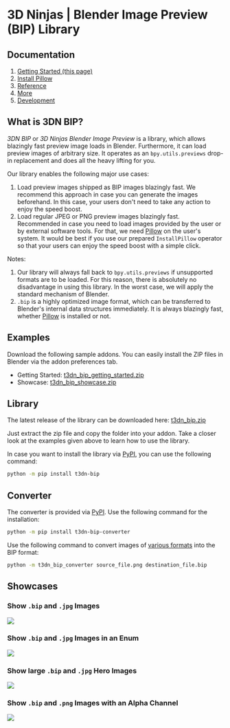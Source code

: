 # 3D Ninjas | Blender Image Preview (BIP) Library

## Documentation

1. [Getting Started (this page)](https://3dninjas.github.io/3dn-bip/)
2. [Install Pillow](https://3dninjas.github.io/3dn-bip/install_pillow/)
3. [Reference](https://3dninjas.github.io/3dn-bip/reference/)
4. [More](https://3dninjas.github.io/3dn-bip/more/)
5. [Development](https://3dninjas.github.io/3dn-bip/development/)

## What is 3DN BIP?
*3DN BIP* or *3D Ninjas Blender Image Preview* is a library, which allows blazingly fast preview image loads in Blender. Furthermore, it can load preview images of arbitrary size. It operates as an `bpy.utils.previews` drop-in replacement and does all the heavy lifting for you.

Our library enables the following major use cases:

1. Load preview images shipped as BIP images blazingly fast. We recommend this approach in case you can generate the images beforehand. In this case, your users don't need to take any action to enjoy the speed boost.
2. Load regular JPEG or PNG preview images blazingly fast. Recommended in case you need to load images provided by the user or by external software tools. For that, we need [Pillow](https://pypi.org/project/Pillow/) on the user's system. It would be best if you use our prepared `InstallPillow` operator so that your users can enjoy the speed boost with a simple click.

Notes:

1. Our library will always fall back to `bpy.utils.previews` if unsupported formats are to be loaded. For this reason, there is absolutely no disadvantage in using this library. In the worst case, we will apply the standard mechanism of Blender.
2. `.bip` is a highly optimized image format, which can be transferred to Blender's internal data structures immediately. It is always blazingly fast, whether [Pillow](https://pypi.org/project/Pillow/) is installed or not.

## Examples

Download the following sample addons. You can easily install the ZIP files in Blender via the addon preferences tab.

- Getting Started: [t3dn_bip_getting_started.zip](https://github.com/3dninjas/3dn-bip/releases/latest/download/t3dn_bip_getting_started.zip)
- Showcase: [t3dn_bip_showcase.zip](https://github.com/3dninjas/3dn-bip/releases/latest/download/t3dn_bip_showcase.zip)

## Library

The latest release of the library can be downloaded here: [t3dn_bip.zip](https://github.com/3dninjas/3dn-bip/releases/latest/download/t3dn_bip.zip)

Just extract the zip file and copy the folder into your addon. Take a closer look at the examples given above to learn how to use the library.

In case you want to install the library via [PyPI](https://pypi.org/project/t3dn-bip/), you can use the following command:

```sh
python -m pip install t3dn-bip
```

## Converter

The converter is provided via [PyPI](https://pypi.org/project/t3dn-bip-converter/). Use the following command for the installation:

```sh
python -m pip install t3dn-bip-converter
```

Use the following command to convert images of [various formats](https://pillow.readthedocs.io/en/stable/handbook/image-file-formats.html) into the BIP format:

```sh
python -m t3dn_bip_converter source_file.png destination_file.bip
```

## Showcases

### Show `.bip` and `.jpg` Images

<a href="https://www.youtube.com/watch?v=WUcGWo9gad4&list=PLzkRr8BNKzgHKSkpBgRgCbDZlEjYypz-5"><img src="https://img.youtube.com/vi/WUcGWo9gad4/maxresdefault.jpg"></a>

### Show `.bip` and `.jpg` Images in an Enum

<a href="https://www.youtube.com/watch?v=H9-hCtpOLoo&list=PLzkRr8BNKzgHKSkpBgRgCbDZlEjYypz-5"><img src="https://img.youtube.com/vi/H9-hCtpOLoo/maxresdefault.jpg"></a>

### Show large `.bip` and `.jpg` Hero Images

<a href="https://www.youtube.com/watch?v=W_xV93_M1Ak&list=PLzkRr8BNKzgHKSkpBgRgCbDZlEjYypz-5"><img src="https://img.youtube.com/vi/W_xV93_M1Ak/maxresdefault.jpg"></a>

### Show `.bip` and `.png` Images with an Alpha Channel

<a href="https://www.youtube.com/watch?v=60D5l18AYy0&list=PLzkRr8BNKzgHKSkpBgRgCbDZlEjYypz-5"><img src="https://img.youtube.com/vi/60D5l18AYy0/maxresdefault.jpg"></a>
